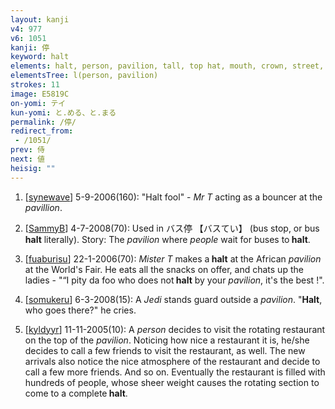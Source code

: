 ```yaml
---
layout: kanji
v4: 977
v6: 1051
kanji: 停
keyword: halt
elements: halt, person, pavilion, tall, top hat, mouth, crown, street, nail, spike
elementsTree: l(person, pavilion)
strokes: 11
image: E5819C
on-yomi: テイ
kun-yomi: と.める、と.まる
permalink: /停/
redirect_from:
 - /1051/
prev: 侍
next: 値
heisig: ""
---
```


1) [<a href="http://kanji.koohii.com/profile/synewave">synewave</a>] 5-9-2006(160): &quot;Halt fool&quot; - <em>Mr T</em> acting as a bouncer at the <em>pavillion</em>.

2) [<a href="http://kanji.koohii.com/profile/SammyB">SammyB</a>] 4-7-2008(70): Used in バス停 【バスてい】 (bus stop, or bus <strong>halt</strong> literally). Story: The <em>pavilion</em> where <em>people</em> wait for buses to<strong> halt</strong>.

3) [<a href="http://kanji.koohii.com/profile/fuaburisu">fuaburisu</a>] 22-1-2006(70): <em>Mister T</em> makes a<strong> halt</strong> at the African <em>pavilion</em> at the World&#039;s Fair. He eats all the snacks on offer, and chats up the ladies - &quot;“I pity da foo who does not<strong> halt</strong> by your <em>pavilion</em>, it&#039;s the best !&quot;.

4) [<a href="http://kanji.koohii.com/profile/somukeru">somukeru</a>] 6-3-2008(15): A <em>Jedi</em> stands guard outside a <em>pavilion</em>. &quot;<strong>Halt</strong>, who goes there?&quot; he cries.

5) [<a href="http://kanji.koohii.com/profile/kyldyyr">kyldyyr</a>] 11-11-2005(10): A <em>person</em> decides to visit the rotating restaurant on the top of the <em>pavilion</em>. Noticing how nice a restaurant it is, he/she decides to call a few friends to visit the restaurant, as well. The new arrivals also notice the nice atmosphere of the restaurant and decide to call a few more friends. And so on. Eventually the restaurant is filled with hundreds of people, whose sheer weight causes the rotating section to come to a complete<strong> halt</strong>.

